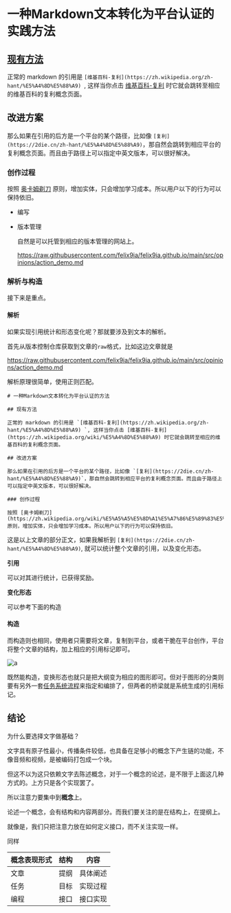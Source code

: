 # 一种Markdown文本转化为平台认证的实践方法

## [现有方法](https://2die.cn)

正常的 markdown 的引用是 `[维基百科-复利](https://zh.wikipedia.org/zh-hant/%E5%A4%8D%E5%88%A9) `, 这样当你点击 [维基百科-复利](https://zh.wikipedia.org/wiki/%E5%A4%8D%E5%88%A9) 时它就会跳转至相应的维基百科的复利概念页面。

## 改进方案

那么如果在引用的后方是一个平台的某个路径，比如像 `[复利](https://2die.cn/zh-hant/%E5%A4%8D%E5%88%A9)`，那自然会跳转到相应平台的复利概念页面。而且由于路径上可以指定中英文版本，可以很好解决。

### 创作过程

按照 [奥卡姆剃刀](https://zh.wikipedia.org/wiki/%E5%A5%A5%E5%8D%A1%E5%A7%86%E5%89%83%E5%88%80) 原则，增加实体，只会增加学习成本。所以用户以下的行为可以保持依旧。

- 编写

- 版本管理

  自然是可以托管到相应的版本管理的网站上。

  https://raw.githubusercontent.com/felix9ia/felix9ia.github.io/main/src/opinions/action_demo.md

### 解析与构造

接下来是重点。

#### 解析

如果实现引用统计和形态变化呢？那就要涉及到文本的解析。

首先从版本控制仓库获取到文章的`raw`格式，比如这边文章就是

https://raw.githubusercontent.com/felix9ia/felix9ia.github.io/main/src/opinions/action_demo.md

解析原理很简单，使用正则匹配。

```
# 一种Markdown文本转化为平台认证的方法

## 现有方法

正常的 markdown 的引用是 `[维基百科-复利](https://zh.wikipedia.org/zh-hant/%E5%A4%8D%E5%88%A9) `, 这样当你点击 [维基百科-复利](https://zh.wikipedia.org/wiki/%E5%A4%8D%E5%88%A9) 时它就会跳转至相应的维基百科的复利概念页面。

## 改进方案

那么如果在引用的后方是一个平台的某个路径，比如像 `[复利](https://2die.cn/zh-hant/%E5%A4%8D%E5%88%A9)`，那自然会跳转到相应平台的复利概念页面。而且由于路径上可以指定中英文版本，可以很好解决。

### 创作过程

按照 [奥卡姆剃刀](https://zh.wikipedia.org/wiki/%E5%A5%A5%E5%8D%A1%E5%A7%86%E5%89%83%E5%88%80) 原则，增加实体，只会增加学习成本。所以用户以下的行为可以保持依旧。
```

这是以上文章的部分正文，如果我解析到 `[复利](https://2die.cn/zh-hant/%E5%A4%8D%E5%88%A9)`, 就可以统计整个文章的引用，以及变化形态。

**引用**

可以对其进行统计，已获得奖励。

**变化形态**

可以参考下面的构造

#### 构造

而构造则也相同，使用者只需要将文章，复制到平台，或者干脆在平台创作，平台将整个文章的结构，加上相应的引用标记即可。

![a](https://tva1.sinaimg.cn/large/008i3skNly1gxgmy41dp8j30eo0iedg7.jpg)

既然能构造，变换形态也就只是把大纲变为相应的图形即可。但对于图形的分类则要有另外一套[任务系统流程]()来指定和编排了，但两者的桥梁就是系统生成的引用标记。

## 结论

为什么要选择文字做基础？

文字具有原子性最小，传播条件较低，也具备在足够小的概念下产生链的功能，不像音频和视频，是被编码打包成一个块。

但这不以为这只依赖文字去陈述概念，对于一个概念的论述，是不限于上面这几种方式的。上方只是各个实现罢了。

所以注意力要集中到**概念**上。

论述一个概念，会有结构和内容两部分。而我们要关注的是在结构上，在提纲上。

就像是，我们只把注意力放在如何定义接口，而不关注实现一样。

同样

| 概念表现形式 | 结构 | 内容     |
| ------------ | ---- | -------- |
| 文章         | 提纲 | 具体阐述 |
| 任务         | 目标 | 实现过程 |
| 编程         | 接口 | 接口实现 |



